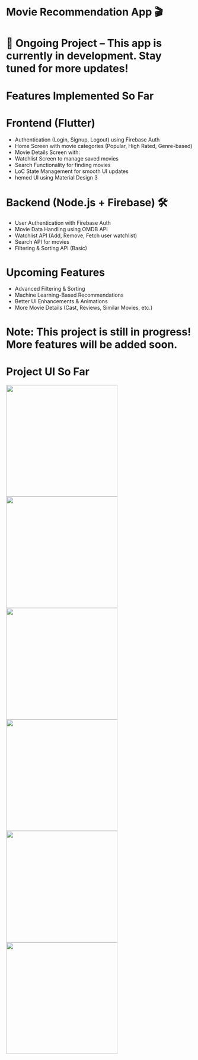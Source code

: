 # Movie Recommendation App 🎬
# 🚀 Ongoing Project – This app is currently in development. Stay tuned for more updates!

# Features Implemented So Far 
# Frontend (Flutter) 
- Authentication (Login, Signup, Logout) using Firebase Auth
- Home Screen with movie categories (Popular, High Rated, Genre-based)
- Movie Details Screen with:
- Watchlist Screen to manage saved movies
- Search Functionality for finding movies
- LoC State Management for smooth UI updates
- hemed UI using Material Design 3

# Backend (Node.js + Firebase) 🛠️
- User Authentication with Firebase Auth
- Movie Data Handling using OMDB API
- Watchlist API (Add, Remove, Fetch user watchlist)
- Search API for movies
- Filtering & Sorting API (Basic)

# Upcoming Features 
- Advanced Filtering & Sorting
- Machine Learning-Based Recommendations
- Better UI Enhancements & Animations
- More Movie Details (Cast, Reviews, Similar Movies, etc.)

# Note: This project is still in progress! More features will be added soon.

# Project UI So Far

<img src="https://github.com/user-attachments/assets/4e0e2d2f-21bb-494b-886e-37d46382cb11" width="300" />
<img src="https://github.com/user-attachments/assets/1128ff54-03d8-4c3c-b0a2-f2188d76c800" width="300" />
<img src="https://github.com/user-attachments/assets/22e8f074-22c6-47a7-ba28-f4d6e6b24be0" width="300" />
<img src="https://github.com/user-attachments/assets/40bb326e-3408-4ca9-a449-8aa9a2bf9821" width="300" />
<img src="https://github.com/user-attachments/assets/2b2c6dcb-a859-47fc-8ad8-a34428f1d501" width="300" />
<img src="https://github.com/user-attachments/assets/466d9bec-a4b3-4ce7-9662-758d5db20ce4" width="300" />
